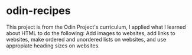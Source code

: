# odin-recipes
This project is from the Odin Project's curriculum, I applied what I learned about HTML to do the following:
Add images to websites, 
add links to websites,
make ordered and unordered lists on websites, and
use appropiate heading sizes on websites.
